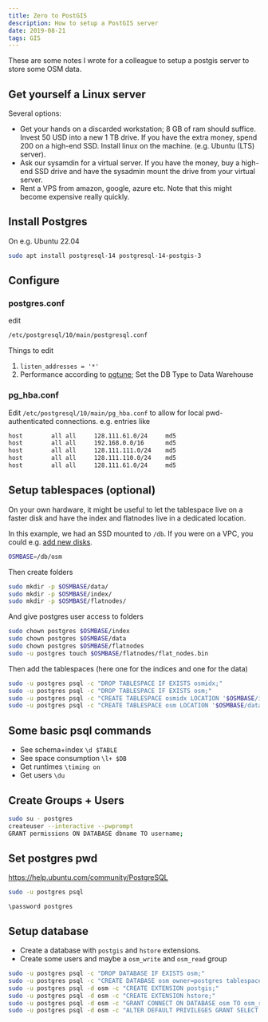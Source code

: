 ```yaml
---
title: Zero to PostGIS
description: How to setup a PostGIS server 
date: 2019-08-21
tags: GIS
---
```


These are some notes I wrote for a colleague to setup a postgis server to store some OSM data.
 

## Get yourself a Linux server

Several options:
- Get your hands on a discarded workstation; 8 GB of ram should suffice. Invest 50 USD into a new 1 TB drive. If you have the extra money, spend 200 on a high-end SSD. Install linux on the machine. (e.g. Ubuntu (LTS) server).
- Ask our sysamdin for a virtual server. If you have the money, buy a high-end SSD drive and have the sysadmin mount the drive from your virtual server.
- Rent a VPS from amazon, google, azure etc. Note that this might become expensive really quickly.


## Install Postgres
On e.g. Ubuntu 22.04

```bash
sudo apt install postgresql-14 postgresql-14-postgis-3
```

## Configure 

### postgres.conf
edit

```bash
/etc/postgresql/10/main/postgresql.conf 
```

Things to edit
1. `listen_addresses = '*' `
2. Performance according to [pgtune](https://pgtune.leopard.in.ua); Set the DB Type to Data Warehouse

### pg_hba.conf
Edit `/etc/postgresql/10/main/pg_hba.conf` to allow for local pwd-authenticated connections. e.g. entries like

```bash
host        all all     128.111.61.0/24     md5
host		all	all		192.168.0.0/16		md5
host		all	all		128.111.111.0/24	md5
host		all	all		128.111.110.0/24	md5
host        all all     128.111.61.0/24     md5
```

## Setup tablespaces (optional)
On your own hardware, it might be useful to let the tablespace live on a faster disk and have the index and flatnodes live 
in a dedicated location.

In this example, we had an SSD mounted to `/db`. If you were on a VPC, you could e.g. [add new disks](add_disks).



```bash
OSMBASE=/db/osm
```

Then create folders
```bash
sudo mkdir -p $OSMBASE/data/
sudo mkdir -p $OSMBASE/index/	
sudo mkdir -p $OSMBASE/flatnodes/	
```

And give postgres user access to folders
```bash
sudo chown postgres $OSMBASE/index
sudo chown postgres $OSMBASE/data    
sudo chown postgres $OSMBASE/flatnodes 
sudo -u postgres touch $OSMBASE/flatnodes/flat_nodes.bin
```

Then add the tablespaces (here one for the indices and one for the data)
```bash
sudo -u postgres psql -c "DROP TABLESPACE IF EXISTS osmidx;"
sudo -u postgres psql -c "DROP TABLESPACE IF EXISTS osm;"
sudo -u postgres psql -c "CREATE TABLESPACE osmidx LOCATION '$OSMBASE/index';"
sudo -u postgres psql -c "CREATE TABLESPACE osm LOCATION '$OSMBASE/data';"
```


## Some basic psql commands
- See schema+index `\d $TABLE`
- See space consumption `\l+ $DB`
- Get runtimes `\timing on`
- Get users `\du`


## Create Groups + Users
```bash
sudo su - postgres
createuser --interactive --pwprompt
GRANT permissions ON DATABASE dbname TO username;
```



## Set postgres pwd
https://help.ubuntu.com/community/PostgreSQL

```bash
sudo -u postgres psql
```

```psql
\password postgres
```


## Setup database
- Create a database with `postgis` and `hstore` extensions.
- Create some users and maybe a `osm_write` and `osm_read` group

```bash
sudo -u postgres psql -c "DROP DATABASE IF EXISTS osm;"
sudo -u postgres psql -c "CREATE DATABASE osm owner=postgres tablespace=osm ;" # setting the tablespace is optional
sudo -u postgres psql -d osm -c "CREATE EXTENSION postgis;"
sudo -u postgres psql -d osm -c "CREATE EXTENSION hstore;"
sudo -u postgres psql -d osm -c "GRANT CONNECT ON DATABASE osm TO osm_read;"
sudo -u postgres psql -d osm -c "ALTER DEFAULT PRIVILEGES GRANT SELECT ON TABLES TO osm_read;"
```

